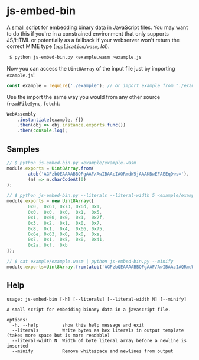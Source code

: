 # js-embed-bin
A [small script](https://raw.githubusercontent.com/grantshandy/js-embed-bin/main/js-embed-bin.py) for embedding binary data in JavaScript files. You may want to do this if you're in a constrained environment that only supports JS/HTML or potentially as a fallback if your webserver won't return the correct MIME type (*`application/wasm`, lol*).

```bash
 $ python js-embed-bin.py <example.wasm >example.js
```

Now you can access the `Uint8Array` of the input file just by importing `example.js`!
```js
const example = require('./example'); // or import example from "./example";
```

Use the import the same way you would from any other source (`readFileSync`, `fetch`):
```js
WebAssembly
    .instantiate(example, {})
    .then(obj => obj.instance.exports.func())
    .then(console.log);
```

## Samples
```js
// $ python js-embed-bin.py <example/example.wasm
module.exports = Uint8Array.from(
        atob('AGFzbQEAAAABBQFgAAF/AwIBAAcIAQRmdW5jAAAKBwEFAEEqDws='),
        (m) => m.charCodeAt(0)
);

// $ python js-embed-bin.py --literals --literal-width 5 <example/example.wasm
module.exports = new Uint8Array([
        0x0,  0x61, 0x73, 0x6d, 0x1,  
        0x0,  0x0,  0x0,  0x1,  0x5,  
        0x1,  0x60, 0x0,  0x1,  0x7f, 
        0x3,  0x2,  0x1,  0x0,  0x7,  
        0x8,  0x1,  0x4,  0x66, 0x75, 
        0x6e, 0x63, 0x0,  0x0,  0xa,  
        0x7,  0x1,  0x5,  0x0,  0x41, 
        0x2a, 0xf,  0xb
]);

// $ cat example/example.wasm | python js-embed-bin.py --minify
module.exports=Uint8Array.from(atob('AGFzbQEAAAABBQFgAAF/AwIBAAcIAQRmdW5jAAAKBwEFAEEqDws='),(m)=>m.charCodeAt(0));
```

## Help
```
usage: js-embed-bin [-h] [--literals] [--literal-width N] [--minify]

A small script for embedding binary data in a javascript file.

options:
  -h, --help         show this help message and exit
  --literals         Write bytes as hex literals in output template (takes more space but is more readable)
  --literal-width N  Width of byte literal array before a newline is inserted
  --minify           Remove whitespace and newlines from output
```
